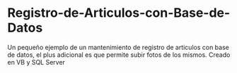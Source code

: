 # Registro-de-Articulos-con-Base-de-Datos
Un pequeño ejemplo de un mantenimiento de registro de articulos con base de datos, el plus adicional es que permite subir fotos de los mismos. Creado en VB y SQL Server
